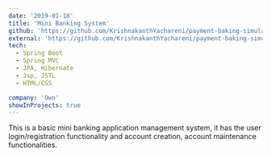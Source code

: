 ```yaml
---
date: '2019-01-18'
title: 'Mini Banking System'
github: 'https://github.com/KrishnakanthYachareni/payment-baking-simulator-using-spring-mvc'
external: 'https://github.com/KrishnakanthYachareni/payment-baking-simulator-using-spring-mvc/tree/master/demo-pics'
tech:
  - Spring Boot
  - Spring MVC
  - JPA, Hibernate
  - Jsp, JSTL
  - HTML/CSS

company: 'Own'
showInProjects: true
---
```


This is a basic mini banking application management system, it has the user login/registration functionality and account creation, account maintenance functionalities.
